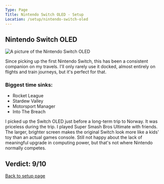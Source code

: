 ```yaml
---
Type: Page
Title: Nintendo Switch OLED - Setup
Location: /setup/nintendo-switch-oled
---
```


## Nintendo Switch OLED

<div class="img-container-wide"> <img alt="A picture of the Nintendo Switch OLED" src="https://media.currys.biz/i/currysprod/M10227387_white?$l-large$&fmt=auto"> </div>

Since picking up the first Nintendo Switch, this has been a consistent companion on my travels. I'll only rarely use it docked, almost entirely on flights and train journeys, but it's perfect for that.

### Biggest time sinks:
- Rocket League
- Stardew Valley
- Motorsport Manager
- Into The Breach

I picked up the Switch OLED just before a long-term trip to Norway. It was priceless during the trip. I played Super Smash Bros Ultimate with friends. The larger, brighter screen makes the original Switch look more like a kids' toy than an actual games console. Still not happy about the lack of meaningful upgrade in computing power, but that's not where Nintendo normally competes.

## Verdict: 9/10

[Back to setup page](/setup)